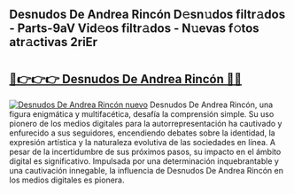 ## Desnudos De Andrea Rincón D𝚎sn𝚞dos filtr𝚊dos - Parts-9aV Vid𝚎os filtr𝚊dos - N𝚞evas f𝚘tos atr𝚊ctivas 2riEr

# <h2><a href="http://mbaiio.tromn.icu/?c=Desnudos+De+Andrea+Rinc%c3%b3n">🔗👉👉👉 Desnudos De Andrea Rincón 🔗🔗</a></h2>

[![Desnudos De Andrea Rincón nuevo](https://i.imgur.com/pEAQMta.gif)](http://mbaiio.tromn.icu/?c=Desnudos+De+Andrea+Rinc%c3%b3n)
Desnudos De Andrea Rincón, una figura enigmática y multifacética, desafía la comprensión simple. Su uso pionero de los medios digitales para la autorrepresentación ha cautivado y enfurecido a sus seguidores, encendiendo debates sobre la identidad, la expresión artística y la naturaleza evolutiva de las sociedades en línea. A pesar de la incertidumbre de sus próximos pasos, su impacto en el ámbito digital es significativo. Impulsada por una determinación inquebrantable y una cautivación innegable, la influencia de Desnudos De Andrea Rincón en los medios digitales es pionera.

